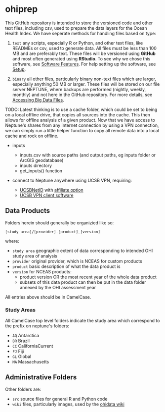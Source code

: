ohiprep
=======

This GitHub repository is intended to store the versioned code and other text files, including csv, used to prepare the data layers for the Ocean Health Index. We have seperate methods for handling files based on type:

1. `text` any scripts, especially R or Python, and other text files, like READMEs or csv, used to generate data. All files must be less than 100 MB and are preferably text. These files will be versioned using **GitHub** and most often generated using **RStudio**. To see why we chose this software, see [Software Features](https://github.com/OHI-Science/ohidata/wiki/Software-Features). For help setting up the software, see [Setup](https://github.com/OHI-Science/ohidata/wiki/Setup).

1. `binary` all other files, particularly binary non-text files which are larger, especially anything 50 MB or larger. These files will be stored on our file server NEPTUNE, where backups are performed (nightly, weekly, monthly) and not here in the GitHub repository. For more details, see [Accessing Big Data Files](https://github.com/OHI-Science/ohidata/wiki/Accessing-Big-Data-Files).


TODO: Latest thinking is to use a cache folder, which could be set to being on a local offline drive, that copies all sources into the cache. This then allows for offline analysis of a given product. Now that we have access to Neptune's shares from any internet connection by using a VPN connection, we can simply run a little helper function to copy all remote data into a local cache and rock on offline.
 * inputs
   - inputs.csv with source paths (and output paths, eg inputs folder or ArcGIS geodatabase)
   - inputs directory
   - get_inputs() function

 * connect to Neptune anywhere using UCSB VPN, requiring:
   - [UCSBNetID](http://www.identity.ucsb.edu/customers/provisioning/) with [affiliate option](http://www.identity.ucsb.edu/customers/affiliates/)
   - [UCSB VPN client software](http://www.oit.ucsb.edu/network_services/VPN_service/get_connected.asp)

## Data Products

Folders herein should generally be organizied like so:

    [study area]/[provider]-[product]_[version]

where:

 * `study area` geographic extent of data corresponding to intended OHI study area of analysis 
 * `provider` original provider, which is NCEAS for custom products
 * `product` basic description of what the data product is
 * `version` for NCEAS products: 
    - product version OR the most recent year of the whole data product
    - subsets of this data product can then be put in the data folder annexed by the OHI assessment year

All entries above should be in CamelCase.

### Study Areas

All CamelCase top level folders indicate the study area which correspond to the prefix on neptune's folders:
* `AQ` Antarctica
* `BR` Brazil
* `CC` CaliforniaCurrent
* `FJ` Fiji
* `GL` Global
* `MA` Massachusetts

## Administrative Folders

Other folders are:
* `src` source files for general R and Python code 
* `wiki` files, particularly images, used by the [ohidata wiki](https://github.com/OHI-Science/ohidata/wiki/_pages)

